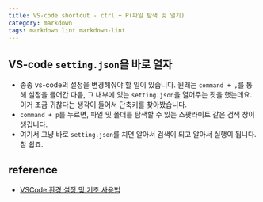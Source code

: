 ```yaml
---
title: VS-code shortcut - ctrl + P(파일 탐색 및 열기)
category: markdown
tags: markdown lint markdown-lint
---
```


## VS-code `setting.json`을 바로 열자

- 종종 vs-code의 설정을 변경해줘야 할 일이 있습니다. 원래는 `command + ,`를 통해 설정을 들어간 다음, 그 내부에 있는 `setting.json`을 열어주는 짓을 했는데요. 이거 조금 귀찮다는 생각이 들어서 단축키를 찾아봤습니다.
- `command + p`를 누르면, 파일 및 폴더를 탐색할 수 있는 스팟라이트 같은 검색 창이 생깁니다.
- 여기서 그냥 바로 `setting.json`를 치면 알아서 검색이 되고 알아서 실행이 됩니다. 참 쉽죠.

## reference

- [VSCode 환경 설정 및 기초 사용법](https://gwonsungjun.github.io/articles/2018-06/vscodeSetting)